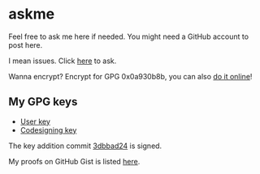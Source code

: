 # askme
Feel free to ask me here if needed. You might need a GitHub account to post here.

I mean issues. Click [here](https://github.com/outloudvi/askme/issues/new) to ask.

Wanna encrypt? Encrypt for GPG 0x0a930b8b, you can also [do it online](https://keybase.io/encrypt#outloudvi)!

## My GPG keys
* [User key](https://github.com/outloudvi/askme/blob/master/key_outviv.gpg)
* [Codesigning key](https://github.com/outloudvi/askme/blob/master/key_codesigning.gpg)

The key addition commit [3dbbad24](https://github.com/outloudvi/askme/commit/3dbbad24f9c8817611579f19995e48e2945fcc02) is signed.

My proofs on GitHub Gist is listed [here](https://gist.github.com/outloudvi/62995c3c1bbac1c96b29d0c5409f33db).
